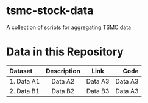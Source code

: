 # tsmc-stock-data
A collection of scripts for aggregating TSMC data

# Data in this Repository 
| Dataset | Description | Link | Code |
| :------- | :------: | :------: | -------: |
| 1. Data A1  | Data A2  | Data A3  | Data A3  |
| 2. Data B1  | Data B2  | Data B3  | Data A3  |
